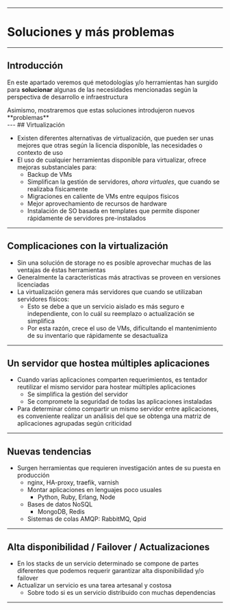 ***
# Soluciones y más problemas
---
## Introducción

En este apartado veremos qué metodologías y/o herramientas han surgido
para **solucionar** algunas de las necesidades mencionadas según la perspectiva
de desarrollo e infraestructura
<div class="fragment">
Asimismo, mostraremos que estas soluciones introdujeron nuevos **problemas**
</div>
---
## Virtualización

* Existen diferentes alternativas de virtualización, que pueden ser unas mejores
  que otras según la licencia disponible, las necesidades o contexto de uso
* El uso de cualquier herramientas disponible para virtualizar, ofrece
  mejoras substanciales para:
  * Backup de VMs
  * Simplifican la gestión de servidores, *ahora virtuales*, que cuando se
    realizaba físicamente
  * Migraciones en caliente de VMs entre equipos físicos
  * Mejor aprovechamiento de recursos de hardware
  * Instalación de SO basada en templates que permite disponer rápidamente de
    servidores pre-instalados
---
## Complicaciones con la virtualización

* Sin una solución de storage no es posible aprovechar muchas de las ventajas de
  éstas herramientas
* Generalmente la características más atractivas se proveen en versiones licenciadas
* La virtualización genera más servidores que cuando se utilizaban servidores
  físicos:
  * Esto se debe a que un servicio aislado es más seguro e independiente, con lo
    cuál su reemplazo o actualización se simplifica
  * Por esta razón, crece el uso de VMs, dificultando el mantenimiento de su inventario
    que rápidamente se desactualiza
---
## Un servidor que hostea múltiples aplicaciones
* Cuando varias aplicaciones comparten requerimientos, es tentador reutilizar el
  mismo servidor para hostear múltiples aplicaciones
  * Se simplifica la gestión del servidor
  * Se compromete la seguridad de todas las aplicaciones instaladas
* Para determinar cómo compartir un mismo servidor entre aplicaciones, es
  conveniente realizar un análisis del que se obtenga una matriz de aplicaciones
  agrupadas según criticidad
---
## Nuevas tendencias
* Surgen herramientas que requieren investigación antes de su puesta en
  producción
  * nginx, HA-proxy, traefik, varnish
  * Montar aplicaciones en lenguajes poco usuales
    * Python, Ruby, Erlang, Node
  * Bases de datos NoSQL
    * MongoDB, Redis
  * Sistemas de colas AMQP: RabbitMQ, Qpid
---
## Alta disponibilidad / Failover / Actualizaciones
* En los stacks de un servicio determinado se compone de partes diferentes que
  podemos requerir garantizar alta disponibilidad y/o failover
* Actualizar un servicio es una tarea artesanal y costosa
  * Sobre todo si es un servicio distribuido con muchas dependencias
***


